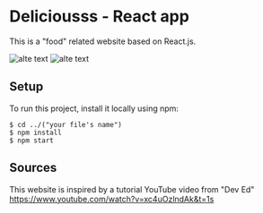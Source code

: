 # Deliciousss - React app
This is a "food" related website based on React.js.

![alte text]([https://github.com/Thanasis-Traitsis/React-Restaurant/blob/0c85a35c930afba4de119626c3a930b0fdf74dac/gericht%20restaurant.png](https://github.com/Thanasis-Traitsis/React-Food-Recipes/blob/45063b3c5d7f6aeb4f67204ac4fdd04608e846e9/deliciousss.png))
![alte text]([[https://github.com/Thanasis-Traitsis/React-Restaurant/blob/0c85a35c930afba4de119626c3a930b0fdf74dac/gericht%20restaurant.png](https://github.com/Thanasis-Traitsis/React-Food-Recipes/blob/45063b3c5d7f6aeb4f67204ac4fdd04608e846e9/deliciousss.png)](https://github.com/Thanasis-Traitsis/React-Food-Recipes/blob/45063b3c5d7f6aeb4f67204ac4fdd04608e846e9/deliciousss%20recipe.png))

## Setup
To run this project, install it locally using npm:

```
$ cd ../("your file's name")
$ npm install
$ npm start
```

## Sources
This website is inspired by a tutorial YouTube video from "Dev Ed"
https://www.youtube.com/watch?v=xc4uOzlndAk&t=1s
